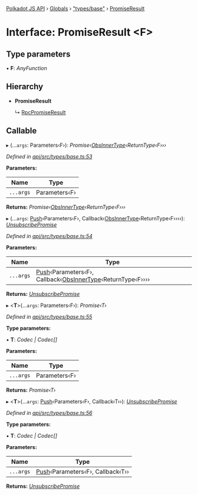 [Polkadot JS API](../README.md) › [Globals](../globals.md) › ["types/base"](../modules/_types_base_.md) › [PromiseResult](_types_base_.promiseresult.md)

# Interface: PromiseResult <**F**>

## Type parameters

▪ **F**: *AnyFunction*

## Hierarchy

* **PromiseResult**

  ↳ [RpcPromiseResult](_types_rpc_.rpcpromiseresult.md)

## Callable

▸ (...`args`: Parameters‹F›): *Promise‹[ObsInnerType](../modules/_types_base_.md#obsinnertype)‹ReturnType‹F›››*

*Defined in [api/src/types/base.ts:53](https://github.com/polkadot-js/api/blob/a458589222/packages/api/src/types/base.ts#L53)*

**Parameters:**

Name | Type |
------ | ------ |
`...args` | Parameters‹F› |

**Returns:** *Promise‹[ObsInnerType](../modules/_types_base_.md#obsinnertype)‹ReturnType‹F›››*

▸ (...`args`: [Push](../modules/_types_base_.md#push)‹Parameters‹F›, Callback‹[ObsInnerType](../modules/_types_base_.md#obsinnertype)‹ReturnType‹F››››): *[UnsubscribePromise](../modules/_types_base_.md#unsubscribepromise)*

*Defined in [api/src/types/base.ts:54](https://github.com/polkadot-js/api/blob/a458589222/packages/api/src/types/base.ts#L54)*

**Parameters:**

Name | Type |
------ | ------ |
`...args` | [Push](../modules/_types_base_.md#push)‹Parameters‹F›, Callback‹[ObsInnerType](../modules/_types_base_.md#obsinnertype)‹ReturnType‹F›››› |

**Returns:** *[UnsubscribePromise](../modules/_types_base_.md#unsubscribepromise)*

▸ <**T**>(...`args`: Parameters‹F›): *Promise‹T›*

*Defined in [api/src/types/base.ts:55](https://github.com/polkadot-js/api/blob/a458589222/packages/api/src/types/base.ts#L55)*

**Type parameters:**

▪ **T**: *Codec | Codec[]*

**Parameters:**

Name | Type |
------ | ------ |
`...args` | Parameters‹F› |

**Returns:** *Promise‹T›*

▸ <**T**>(...`args`: [Push](../modules/_types_base_.md#push)‹Parameters‹F›, Callback‹T››): *[UnsubscribePromise](../modules/_types_base_.md#unsubscribepromise)*

*Defined in [api/src/types/base.ts:56](https://github.com/polkadot-js/api/blob/a458589222/packages/api/src/types/base.ts#L56)*

**Type parameters:**

▪ **T**: *Codec | Codec[]*

**Parameters:**

Name | Type |
------ | ------ |
`...args` | [Push](../modules/_types_base_.md#push)‹Parameters‹F›, Callback‹T›› |

**Returns:** *[UnsubscribePromise](../modules/_types_base_.md#unsubscribepromise)*
